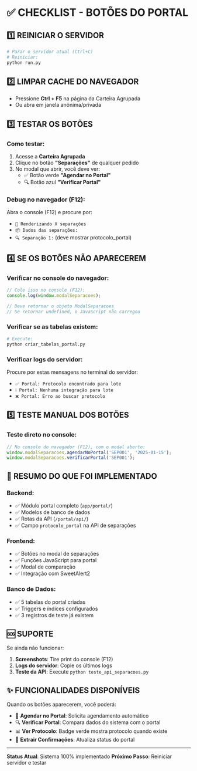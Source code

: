 # ✅ CHECKLIST - BOTÕES DO PORTAL

## 1️⃣ REINICIAR O SERVIDOR
```bash
# Parar o servidor atual (Ctrl+C)
# Reiniciar:
python run.py
```

## 2️⃣ LIMPAR CACHE DO NAVEGADOR
- Pressione **Ctrl + F5** na página da Carteira Agrupada
- Ou abra em janela anônima/privada

## 3️⃣ TESTAR OS BOTÕES

### Como testar:
1. Acesse a **Carteira Agrupada**
2. Clique no botão **"Separações"** de qualquer pedido
3. No modal que abrir, você deve ver:
   - ✅ Botão verde **"Agendar no Portal"**
   - 🔍 Botão azul **"Verificar Portal"**

### Debug no navegador (F12):
Abra o console (F12) e procure por:
- `🎨 Renderizando X separações`
- `📦 Dados das separações:`
- `🔍 Separação 1:` (deve mostrar protocolo_portal)

## 4️⃣ SE OS BOTÕES NÃO APARECEREM

### Verificar no console do navegador:
```javascript
// Cole isso no console (F12):
console.log(window.modalSeparacoes);

// Deve retornar o objeto ModalSeparacoes
// Se retornar undefined, o JavaScript não carregou
```

### Verificar se as tabelas existem:
```python
# Execute:
python criar_tabelas_portal.py
```

### Verificar logs do servidor:
Procure por estas mensagens no terminal do servidor:
- `✅ Portal: Protocolo encontrado para lote`
- `ℹ️ Portal: Nenhuma integração para lote`
- `❌ Portal: Erro ao buscar protocolo`

## 5️⃣ TESTE MANUAL DOS BOTÕES

### Teste direto no console:
```javascript
// No console do navegador (F12), com o modal aberto:
window.modalSeparacoes.agendarNoPortal('SEP001', '2025-01-15');
window.modalSeparacoes.verificarPortal('SEP001');
```

## 📝 RESUMO DO QUE FOI IMPLEMENTADO

### Backend:
- ✅ Módulo portal completo (`app/portal/`)
- ✅ Modelos de banco de dados
- ✅ Rotas da API (`/portal/api/`)
- ✅ Campo `protocolo_portal` na API de separações

### Frontend:
- ✅ Botões no modal de separações
- ✅ Funções JavaScript para portal
- ✅ Modal de comparação
- ✅ Integração com SweetAlert2

### Banco de Dados:
- ✅ 5 tabelas do portal criadas
- ✅ Triggers e índices configurados
- ✅ 3 registros de teste já existem

## 🆘 SUPORTE

Se ainda não funcionar:
1. **Screenshots**: Tire print do console (F12)
2. **Logs do servidor**: Copie os últimos logs
3. **Teste da API**: Execute `python teste_api_separacoes.py`

## ✨ FUNCIONALIDADES DISPONÍVEIS

Quando os botões aparecerem, você poderá:
- 📅 **Agendar no Portal**: Solicita agendamento automático
- 🔍 **Verificar Portal**: Compara dados do sistema com o portal
- 📊 **Ver Protocolo**: Badge verde mostra protocolo quando existe
- 🔄 **Extrair Confirmações**: Atualiza status do portal

---

**Status Atual**: Sistema 100% implementado
**Próximo Passo**: Reiniciar servidor e testar